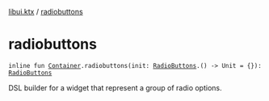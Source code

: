 [libui.ktx](index.md) / [radiobuttons](./radiobuttons.md)

# radiobuttons

`inline fun `[`Container`](-container/index.md)`.radiobuttons(init: `[`RadioButtons`](-radio-buttons/index.md)`.() -> Unit = {}): `[`RadioButtons`](-radio-buttons/index.md)

DSL builder for a widget that represent a group of radio options.


